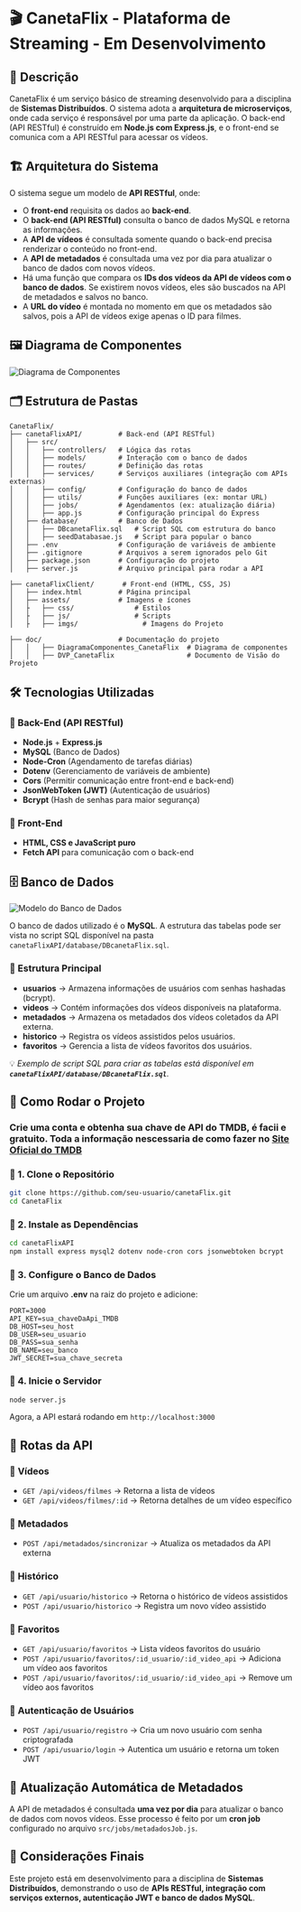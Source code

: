 # 🎬 CanetaFlix - Plataforma de Streaming - **Em Desenvolvimento**

## 📌 Descrição

CanetaFlix é um serviço básico de streaming desenvolvido para a disciplina de **Sistemas Distribuídos**. O sistema adota a **arquitetura de microserviços**, onde cada serviço é responsável por uma parte da aplicação. O back-end (API RESTful) é construído em **Node.js com Express.js**, e o front-end se comunica com a API RESTful para acessar os vídeos.

## 🏗️ Arquitetura do Sistema

O sistema segue um modelo de **API RESTful**, onde:

- O **front-end** requisita os dados ao **back-end**.
- O **back-end (API RESTful)** consulta o banco de dados MySQL e retorna as informações.
- A **API de vídeos** é consultada somente quando o back-end precisa renderizar o conteúdo no front-end.
- A **API de metadados** é consultada uma vez por dia para atualizar o banco de dados com novos vídeos.
- Há uma função que compara os **IDs dos vídeos da API de vídeos com o banco de dados**. Se existirem novos vídeos, eles são buscados na API de metadados e salvos no banco.
- A **URL do vídeo** é montada no momento em que os metadados são salvos, pois a API de vídeos exige apenas o ID para filmes.

## 🖼️ Diagrama de Componentes

![Diagrama de Componentes](doc/DiagramaComponentes_CanetaFlix_ClemersonCristiano.png)

## 🗂️ Estrutura de Pastas

```
CanetaFlix/
├── canetaFlixAPI/         # Back-end (API RESTful)
│   ├── src/
│   │   ├── controllers/   # Lógica das rotas
│   │   ├── models/        # Interação com o banco de dados
│   │   ├── routes/        # Definição das rotas
│   │   ├── services/      # Serviços auxiliares (integração com APIs externas)
│   │   ├── config/        # Configuração do banco de dados
│   │   ├── utils/         # Funções auxiliares (ex: montar URL)
│   │   ├── jobs/          # Agendamentos (ex: atualização diária)
│   │   ├── app.js         # Configuração principal do Express
│   ├── database/          # Banco de Dados
│   │   ├── DBcanetaFlix.sql   # Script SQL com estrutura do banco
│   │   ├── seedDatabasae.js   # Script para popular o banco
│   ├── .env               # Configuração de variáveis de ambiente
│   ├── .gitignore         # Arquivos a serem ignorados pelo Git
│   ├── package.json       # Configuração do projeto
│   ├── server.js          # Arquivo principal para rodar a API

├── canetaFlixClient/       # Front-end (HTML, CSS, JS)
│   ├── index.html         # Página principal
│   ├── assets/            # Imagens e ícones
│   ├   ├── css/               # Estilos
│   ├   ├── js/                # Scripts
│   ├   ├── imgs/                # Imagens do Projeto

├── doc/                   # Documentação do projeto
│   │   ├── DiagramaComponentes_CanetaFlix  # Diagrama de componentes
│   │   ├── DVP_CanetaFlix                  # Documento de Visão do Projeto
```

## 🛠️ Tecnologias Utilizadas

### 📌 Back-End (API RESTful)

- **Node.js** + **Express.js**
- **MySQL** (Banco de Dados)
- **Node-Cron** (Agendamento de tarefas diárias)
- **Dotenv** (Gerenciamento de variáveis de ambiente)
- **Cors** (Permitir comunicação entre front-end e back-end)
- **JsonWebToken (JWT)** (Autenticação de usuários)
- **Bcrypt** (Hash de senhas para maior segurança)

### 📌 Front-End

- **HTML, CSS e JavaScript puro**
- **Fetch API** para comunicação com o back-end

## 🗄️ Banco de Dados

![Modelo do Banco de Dados](doc/ModeloBD_CanetaFlix_ClemersonCristiano.png)

O banco de dados utilizado é o **MySQL**. A estrutura das tabelas pode ser vista no script SQL disponível na pasta `canetaFlixAPI/database/DBcanetaFlix.sql`.

### 📍 Estrutura Principal

- **usuarios** → Armazena informações de usuários com senhas hashadas (bcrypt).
- **videos** → Contém informações dos vídeos disponíveis na plataforma.
- **metadados** → Armazena os metadados dos vídeos coletados da API externa.
- **historico** → Registra os vídeos assistidos pelos usuários.
- **favoritos** → Gerencia a lista de vídeos favoritos dos usuários.

💡 *Exemplo de script SQL para criar as tabelas está disponível em **`canetaFlixAPI/database/DBcanetaFlix.sql`**.*

## 🚀 Como Rodar o Projeto

### Crie uma conta e obtenha sua chave de API do TMDB, é facii e gratuito. Toda a informação nescessaria de como fazer no [Site Oficial do TMDB](https://developer.themoviedb.org/docs/getting-started)

### 🔹 1. Clone o Repositório

```sh
git clone https://github.com/seu-usuario/canetaFlix.git
cd CanetaFlix
```

### 🔹 2. Instale as Dependências

```sh
cd canetaFlixAPI
npm install express mysql2 dotenv node-cron cors jsonwebtoken bcrypt
```

### 🔹 3. Configure o Banco de Dados

Crie um arquivo **.env** na raiz do projeto e adicione:

```env
PORT=3000
API_KEY=sua_chaveDaApi_TMDB
DB_HOST=seu_host
DB_USER=seu_usuario
DB_PASS=sua_senha
DB_NAME=seu_banco
JWT_SECRET=sua_chave_secreta
```

### 🔹 4. Inicie o Servidor

```sh
node server.js
```

Agora, a API estará rodando em `http://localhost:3000`

## 📡 Rotas da API

### 📍 **Vídeos**

- `GET /api/videos/filmes` → Retorna a lista de vídeos
- `GET /api/videos/filmes/:id` → Retorna detalhes de um vídeo específico

### 📍 **Metadados**

- `POST /api/metadados/sincronizar` → Atualiza os metadados da API externa

### 📍 **Histórico**

- `GET /api/usuario/historico` → Retorna o histórico de vídeos assistidos
- `POST /api/usuario/historico` → Registra um novo vídeo assistido

### 📍 **Favoritos**

- `GET /api/usuario/favoritos` → Lista vídeos favoritos do usuário
- `POST /api/usuario/favoritos/:id_usuario/:id_video_api` → Adiciona um vídeo aos favoritos
- `POST /api/usuario/favoritos/:id_usuario/:id_video_api` → Remove um vídeo aos favoritos

### 📍 **Autenticação de Usuários**

- `POST /api/usuario/registro` → Cria um novo usuário com senha criptografada
- `POST /api/usuario/login` → Autentica um usuário e retorna um token JWT

## 📅 Atualização Automática de Metadados

A API de metadados é consultada **uma vez por dia** para atualizar o banco de dados com novos vídeos. Esse processo é feito por um **cron job** configurado no arquivo `src/jobs/metadadosJob.js`.

## 📌 Considerações Finais

Este projeto está em desenvolvimento para a disciplina de **Sistemas Distribuídos**, demonstrando o uso de **APIs RESTful, integração com serviços externos, autenticação JWT e banco de dados MySQL**.

